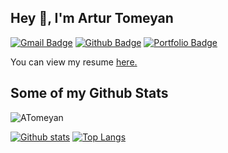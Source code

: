 ## Hey 👋, I'm Artur Tomeyan
[![Gmail Badge](https://img.shields.io/badge/-tomeyan.artur@gmail.com-c14438?style=flat&logo=Gmail&logoColor=white&link=mailto:tomeyan.artur@gmail.com)](mailto:tomeyan.artur@gmail.com) [![Github Badge](https://img.shields.io/badge/-ATomeyan-grey?style=flat&logo=github&logoColor=white&link=https://github.com/ATomeyan/)](https://www.github.com/ATomeyan/) [![Portfolio Badge](https://img.shields.io/badge/portfolio-web-blue?style=flat&link=ATomeyan.github.io/)](ATomeyan.github.io/) <p align='left'> You can view my resume <a href='https://staff.am/en/profile/artur-tomeyan-d50e4e4522 ' target=_blank><u>here</u>.</a></p>
## Some of my Github Stats
<p align=left> <img src=https://komarev.com/ghpvc/?username=ATomeyan alt=ATomeyan /> </p>

[![Github stats](https://github-readme-stats.vercel.app/api?username=ATomeyan&show_icons=true&include_all_commits=true)](https://github.com/ATomeyan/github-readme-stats)
[![Top Langs](https://github-readme-stats.vercel.app/api/top-langs/?username=ATomeyan&layout=compact)](https://github.com/ATomeyan/github-readme-stats)
